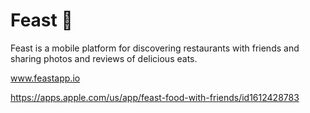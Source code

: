# Feast 🥘
Feast is a mobile platform for discovering restaurants with friends and sharing photos and reviews of delicious eats.

www.feastapp.io

https://apps.apple.com/us/app/feast-food-with-friends/id1612428783

